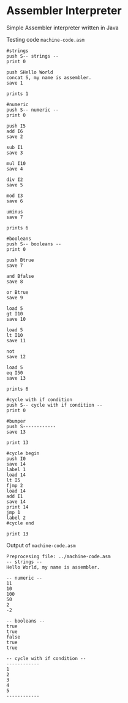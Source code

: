 Assembler Interpreter
=====================

Simple Assembler interpreter written in Java

Testing code `machine-code.asm`
```Assembly
#strings
push S-- strings --
print 0

push SHello World
concat S, my name is assembler.
save 1

prints 1

#numeric
push S-- numeric --
print 0

push I5
add I6
save 2

sub I1
save 3

mul I10
save 4

div I2
save 5

mod I3
save 6

uminus
save 7

prints 6

#booleans
push S-- booleans --
print 0

push Btrue
save 7

and Bfalse
save 8

or Btrue
save 9

load 5
gt I10
save 10

load 5
lt I10
save 11

not
save 12

load 5
eq I50
save 13

prints 6

#cycle with if condition
push S-- cycle with if condition --
print 0

#bumper
push S------------
save 13

print 13

#cycle begin
push I0
save 14
label 1
load 14
lt I5
fjmp 2
load 14
add I1
save 14
print 14
jmp 1
label 2
#cycle end

print 13
```

Output of `machine-code.asm`
```
Preprocesing file: ../machine-code.asm
-- strings --
Hello World, my name is assembler.

-- numeric --
11
10
100
50
2
-2

-- booleans --
true
true
false
true
true

-- cycle with if condition --
------------
1
2
3
4
5
------------
```
